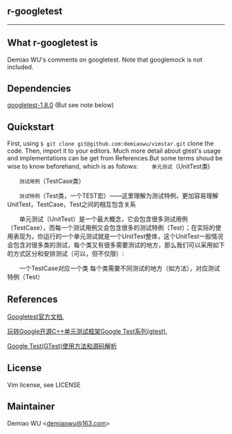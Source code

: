 ## r-googletest 
----
## What r-googletest is

Demiao WU's comments on googletest. Note that googlemock is not included.

## Dependencies

[googletest-1.8.0](https://github.com/google/googletest) (But see note below)  

## Quickstart

First, using `$ git clone git@github.com:demiaowu/vimstar.git` clone the code. Then, import it to your editors. Much more detail about gtest's usage and implementations can be get from References.But some terms shoud be wise to know beforehand, which is as follows:
&emsp;&emsp;`单元测试`（UnitTest类)  

&emsp;&emsp;`测试用例`（TestCase类）  

&emsp;&emsp;`测试特例`（Test类，一个TEST宏）——这里理解为测试特例，更加容易理解UnitTest，TestCase，Test之间的相互包含关系  

&emsp;&emsp;单元测试（UnitTest）是一个最大概念，它会包含很多测试用例（TestCase），而每一个测试用例又会包含很多的测试特例（Test）；在实际的使用表现为，你运行的一个单元测试就是一个UnitTest整体，这个UnitTest一般情况会包含对很多类的测试，每个类又有很多需要测试的地方，那么我们可以采用如下的方式区分和安排测试（可以，但不仅限）:  

&emsp;&emsp;一个TestCase对应一个类
每个类需要不同测试的地方（如方法），对应测试特例（Test）

## References

[Googletest官方文档](https://github.com/google/googletest/blob/master/googletest/docs/Documentation.md),  

[玩转Google开源C++单元测试框架Google Test系列(gtest)](http://www.cnblogs.com/coderzh/archive/2009/04/06/1426755.html),  

[Google Test(GTest)使用方法和源码解析](http://blog.csdn.net/breaksoftware/article/category/6172527)  


## License

Vim license, see LICENSE

## Maintainer

Demiao WU <[demiaowu@163.com](demiaowu@163.com)>
